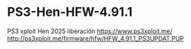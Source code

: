 # PS3-Hen-HFW-4.91.1
PS3 xploit Hen 2025 liberación 
https://www.ps3xploit.me/
http://ps3xploit.me/firmware/hfw/HFW_4.91.1_PS3UPDAT.PUP
